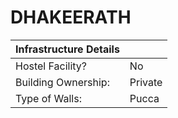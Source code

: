 # DHAKEERATH


| Infrastructure Details | |
| ----------- | -------- |
| Hostel Facility? | No |
| Building Ownership: | Private |
| Type of Walls: | Pucca |
